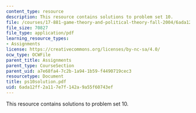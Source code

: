 ```yaml
---
content_type: resource
description: This resource contains solutions to problem set 10.
file: /courses/17-881-game-theory-and-political-theory-fall-2004/6ada12ff2a117e7f142a9a55f60743ef_ps10solution.pdf
file_size: 70827
file_type: application/pdf
learning_resource_types:
- Assignments
license: https://creativecommons.org/licenses/by-nc-sa/4.0/
ocw_type: OCWFile
parent_title: Assignments
parent_type: CourseSection
parent_uid: a7e68fa4-7c2b-1a94-1b59-f4490719cec3
resourcetype: Document
title: ps10solution.pdf
uid: 6ada12ff-2a11-7e7f-142a-9a55f60743ef
---
```

This resource contains solutions to problem set 10.
